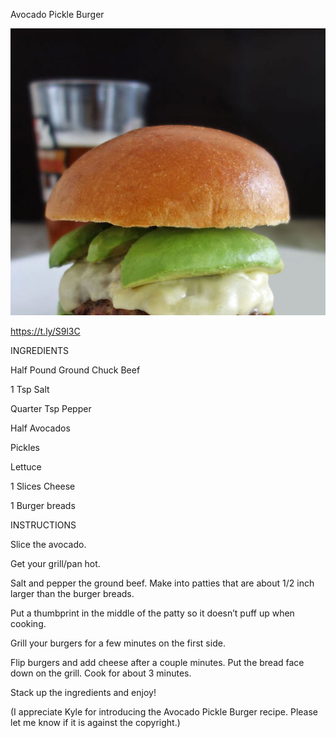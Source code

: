 Avocado Pickle Burger

![Avocado Pickle Burger](https://github.com/ywangnccu/ywang/blob/main/images/avocado-pickle-burger.jpg)

https://t.ly/S9l3C



INGREDIENTS

Half Pound Ground Chuck Beef

1 Tsp Salt

Quarter Tsp Pepper

Half Avocados

Pickles

Lettuce

1 Slices Cheese

1 Burger breads

 

INSTRUCTIONS

Slice the avocado.

Get your grill/pan hot.

Salt and pepper the ground beef. Make into patties that are about 1/2 inch larger than the burger breads.

Put a thumbprint in the middle of the patty so it doesn’t puff up when cooking.

Grill your burgers for a few minutes on the first side.

Flip burgers and add cheese after a couple minutes. Put the bread face down on the grill. Cook for about 3 minutes.

Stack up the ingredients and enjoy!

 

(I appreciate Kyle for introducing the Avocado Pickle Burger recipe. Please let me know if it is against the copyright.)
